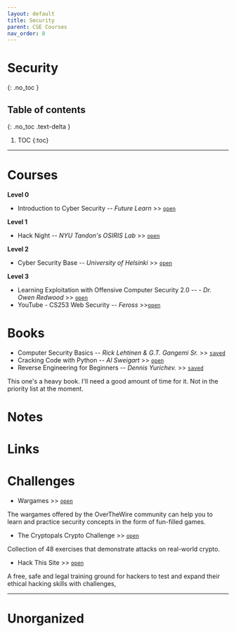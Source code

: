 ```yaml
---
layout: default
title: Security
parent: CSE Courses
nav_order: 8
---
```


# Security
{: .no_toc }

## Table of contents
{: .no_toc .text-delta }

1. TOC
{:toc}

---

# Courses

__Level 0__

- Introduction to Cyber Security -- *Future Learn* >> [`open`](https://www.futurelearn.com/courses/introduction-to-cyber-security/23/todo/105544)

__Level 1__

- Hack Night -- *NYU Tandon's OSIRIS Lab* >> [`open`](https://github.com/osirislab/Hack-Night)

__Level 2__

- Cyber Security Base -- *University of Helsinki* >> [`open`](https://cybersecuritybase.mooc.fi/)

__Level 3__

- Learning Exploitation with Offensive Computer Security 2.0 -- - *Dr. Owen Redwood* >> [`open`](http://howto.hackallthethings.com/2016/07/learning-exploitation-with-offensive.html)
- YouTube - CS253 Web Security -- *Feross* >>[`open`](https://www.youtube.com/playlist?list=PL1y1iaEtjSYiiSGVlL1cHsXN_kvJOOhu-)

# Books

- Computer Security Basics -- *Rick Lehtinen & G.T. Gangemi Sr.* >> [`saved`](chrome-extension://jhhclmfgfllimlhabjkgkeebkbiadflb/reader.html?filename=file%3A%2F%2F%2Fmedia%2Frishi%2Fd057170c-fade-44e6-a98a-5028064c1c84%2FComputer%2520Science%2FComputer%2520Security%2Fcomputer%2520security%2520basics_rick%2520lehtinen.epub)
- Cracking Code with Python -- *Al Sweigart* >> [`open`](http://inventwithpython.com/cracking/)
- Reverse Engineering for Beginners -- *Dennis Yurichev.* >> [`saved`](file:///media/rishi/d057170c-fade-44e6-a98a-5028064c1c84/Computer%20Science/Computer%20Security/Yurichev%20D.%20-%20Reverse%20engineering%20for%20beginners.pdf)

This one's a heavy book. I'll need a good amount of time for it. Not in the priority list at the moment.

# Notes

# Links

# Challenges

- Wargames >> [`open`](https://overthewire.org/wargames/)

The wargames offered by the OverTheWire community can help you to learn and practice security concepts in the form of fun-filled games.

- The Cryptopals Crypto Challenge >> [`open`](https://cryptopals.com/)

Collection of 48 exercises that demonstrate attacks on real-world crypto.

- Hack This Site >> [`open`](https://www.hackthissite.org/)

A free, safe and legal training ground for hackers to test and expand their ethical hacking skills with challenges,

---

# Unorganized
